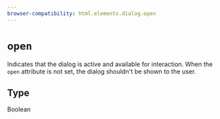 ```yaml
---
browser-compatibility: html.elements.dialog.open
---
```


# `open`

Indicates that the dialog is active and available for interaction.
When the `open` attribute is not set, the dialog shouldn't be shown
to the user.

## Type

Boolean
